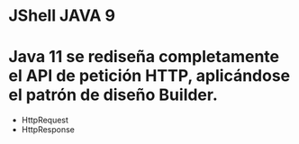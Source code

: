 # JShell JAVA 9

# Java 11 se rediseña completamente el API de petición HTTP, aplicándose el patrón de diseño Builder.

- HttpRequest
- HttpResponse
